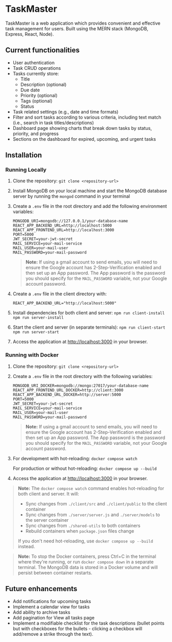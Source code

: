 # TaskMaster

TaskMaster is a web application which provides convenient and effective task management for users. Built using the MERN stack (MongoDB, Express, React, Node).

## Current functionalities
- User authentication
- Task CRUD operations
- Tasks currently store:
	- Title
	- Description (optional)
	- Due date
	- Priority (optional)
	- Tags (optional)
	- Status
- Task related settings (e.g., date and time formats)
- Filter and sort tasks according to various criteria, including text match (i.e., search in task titles/descriptions)
- Dashboard page showing charts that break down tasks by status, priority, and progress
- Sections on the dashboard for expired, upcoming, and urgent tasks


## Installation

### Running Locally

1. Clone the repository: `git clone <repository-url>`
	
2. Install MongoDB on your local machine and start the MongoDB database server by running the `mongod` command in your terminal

3. Create a `.env` file in the root directory and add the following environment variables:

	```
	MONGODB_URI=mongodb://127.0.0.1/your-database-name
	REACT_APP_BACKEND_URL=http://localhost:5000
	REACT_APP_FRONTEND_URL=http://localhost:3000
	PORT=5000
	JWT_SECRET=your-jwt-secret
	MAIL_SERVICE=your-mail-service
	MAIL_USER=your-mail-user
	MAIL_PASSWORD=your-mail-password
	```

	> **Note:** If using a gmail account to send emails, you will need to ensure the Google account has 2-Step-Verification enabled and then set up an App password. The App password is the password you should specify for the `MAIL_PASSWORD` variable, not your Google account password.

4. Create a `.env` file in the client directory with:

	```
	REACT_APP_BACKEND_URL="http://localhost:5000"
	```

5. Install dependencies for both client and server:
	`npm run client-install`
	`npm run server-install`

6. Start the client and server (in separate terminals):
	`npm run client-start`
	`npm run server-start`

7. Access the application at [http://localhost:3000](http://localhost:3000/) in your browser.

### Running with Docker

1. Clone the repository: `git clone <repository-url>`

2. Create a `.env` file in the root directory with the following variables:

	```
	MONGODB_URI_DOCKER=mongodb://mongo:27017/your-database-name
	REACT_APP_FRONTEND_URL_DOCKER=http://client:3000
	REACT_APP_BACKEND_URL_DOCKER=http://server:5000
	PORT=5000
	JWT_SECRET=your-jwt-secret
	MAIL_SERVICE=your-mail-service
	MAIL_USER=your-mail-user
	MAIL_PASSWORD=your-mail-password
	```

	> **Note:** If using a gmail account to send emails, you will need to ensure the Google account has 2-Step-Verification enabled and then set up an App password. The App password is the password you should specify for the `MAIL_PASSWORD` variable, not your Google account password.

3. For development with hot-reloading: `docker compose watch`

   For production or without hot-reloading: `docker compose up --build`

4. Access the application at [http://localhost:3000](http://localhost:3000/) in your browser.

> **Note:** The `docker compose watch` command enables hot-reloading for both client and server. It will:
> - Sync changes from `./client/src` and `./client/public` to the client container
> - Sync changes from `./server/server.js` and `./server/models` to the server container
> - Sync changes from `./shared-utils` to both containers
> - Rebuild containers when `package.json` files change
>
> If you don't need hot-reloading, use `docker compose up --build` instead.

> **Note:** To stop the Docker containers, press Ctrl+C in the terminal where they're running, or run `docker compose down` in a separate terminal. The MongoDB data is stored in a Docker volume and will persist between container restarts.


## Future enhancements
- Add notifications for upcoming tasks
- Implement a calendar view for tasks
- Add ability to archive tasks
- Add pagination for View all tasks page
- Implement a modifiable checklist for the task descriptions (bullet points but with checkboxes for the bullets \- clicking a checkbox will add/remove a strike through the text).